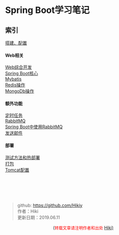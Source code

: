 # Spring Boot学习笔记
## 索引
[搭建、配置](https://github.com/Hikiy/Notes/blob/master/%E6%A1%86%E6%9E%B6/Spring%20Boot/%E6%90%AD%E5%BB%BA%E3%80%81%E9%85%8D%E7%BD%AE.md)</br>

#### Web相关
[Web综合开发](https://github.com/Hikiy/Notes/blob/master/%E6%A1%86%E6%9E%B6/Spring%20Boot/Web%E7%BB%BC%E5%90%88%E5%BC%80%E5%8F%91.md)</br>
[Spring Boot核心](https://github.com/Hikiy/Notes/blob/master/%E6%A1%86%E6%9E%B6/Spring%20Boot/Spring%20Boot%E6%A0%B8%E5%BF%83.md)</br>
[Mybatis](https://github.com/Hikiy/Notes/blob/master/%E6%A1%86%E6%9E%B6/Spring%20Boot/Mybatis.md)</br>
[Redis操作](https://github.com/Hikiy/Notes/blob/master/%E6%A1%86%E6%9E%B6/Spring%20Boot/Redis%E6%93%8D%E4%BD%9C.md)</br>
[MongoDb操作](https://github.com/Hikiy/Notes/blob/master/%E6%A1%86%E6%9E%B6/Spring%20Boot/MongoDb%E6%93%8D%E4%BD%9C.md)</br>

#### 额外功能
[定时任务](https://github.com/Hikiy/Notes/blob/master/%E6%A1%86%E6%9E%B6/Spring%20Boot/%E5%AE%9A%E6%97%B6%E4%BB%BB%E5%8A%A1.md)</br>
[RabbitMQ](https://github.com/Hikiy/Notes/blob/master/%E6%A1%86%E6%9E%B6/Spring%20Boot/RabbitMQ.md)</br>
[Spring Boot中使用RabbitMQ](https://github.com/Hikiy/Notes/blob/master/%E6%A1%86%E6%9E%B6/Spring%20Boot/Spring%20Boot%20%E4%B8%AD%E4%BD%BF%E7%94%A8RabbitMQ.md)</br>
[发送邮件](https://github.com/Hikiy/Notes/blob/master/%E6%A1%86%E6%9E%B6/Spring%20Boot/%E5%8F%91%E9%80%81%E9%82%AE%E4%BB%B6.md)</br>

#### 部署
[测试方法和热部署](https://github.com/Hikiy/Notes/blob/master/%E6%A1%86%E6%9E%B6/Spring%20Boot/%E6%B5%8B%E8%AF%95%E6%96%B9%E6%B3%95%E5%92%8C%E7%83%AD%E9%83%A8%E7%BD%B2.md)</br>
[打包](https://github.com/Hikiy/Notes/blob/master/%E6%A1%86%E6%9E%B6/Spring%20Boot/%E6%89%93%E5%8C%85.md)</br>
[Tomcat配置](https://github.com/Hikiy/Notes/blob/master/%E6%A1%86%E6%9E%B6/Spring%20Boot/Tomcat%E9%85%8D%E7%BD%AE.md)</br>

<br /><br /><br /><br />
> github: https://github.com/Hikiy  
> 作者：Hiki  
> 更新日期：2019.06.11

<center>(<font color=red size=2>转载文章请注明作者和出处 </font><a href="https://github.com/Hikiy">Hiki)</a></center>  